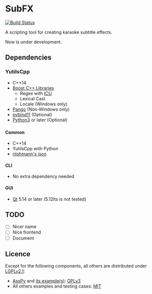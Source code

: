 # SubFX

[![Build Status](https://travis-ci.com/fdar0536/SubFX.svg?branch=master)](https://travis-ci.com/fdar0536/SubFX)

A scripting tool for creating karaoke subtitle effects.

Now is under development.

## Dependencies

### YutilsCpp

- C++14
- [Boost C++ Libraries](https://www.boost.org)
  - Regex with [ICU](http://site.icu-project.org)
  - Lexical Cast
  - Locale (Windows only)
- [Pango](https://pango.gnome.org) (Non-Windows only)
- [pybind11](https://github.com/pybind/pybind11) (Optional)
- [Python3](https://www.python.org) or later (Optional)

### 

#### Common

- C++14
- YutilsCpp with Python
- [nlohmann's json](https://github.com/nlohmann/json)

#### CLI

- No extra dependency needed

#### GUI

- [Qt](https://www.qt.io) 5.14 or later (5.12lts is not tested)

## TODO

- [ ] Nicer name
- [ ] Nice frontend
- [ ] Document

## Licence

Except for the following components, all others are distributed under [LGPLv2.1](https://www.gnu.org/licenses/old-licenses/lgpl-2.1.html):
- [AssPy](src/YutilsCpp/python/asspy.py) and [its example(s)](src/YutilsCpp/python/examples): [GPLv3](https://www.gnu.org/licenses/gpl-3.0.html)
- All others examples and testing cases: [MIT](https://opensource.org/licenses/MIT)
